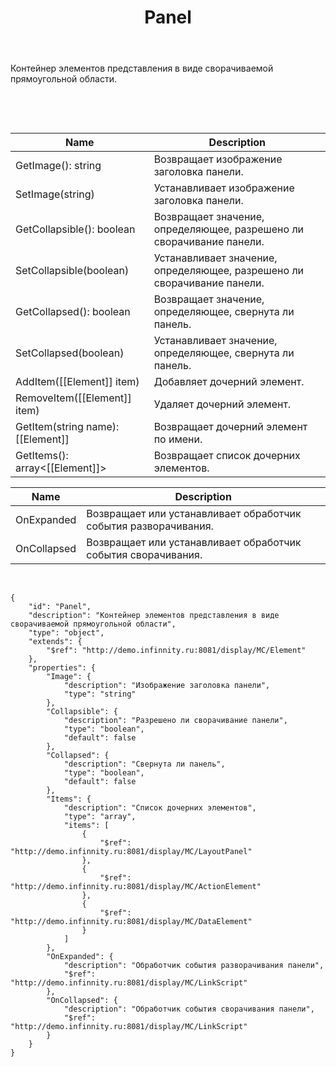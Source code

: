 ﻿---
layout: default
title: Panel
position: 0
categories: 
tags: 
---

Контейнер элементов представления в виде сворачиваемой прямоугольной области.

 



 

|Name|Description|
|----|-----------|
|GetImage(): string|Возвращает изображение заголовка панели.|
|SetImage(string)|Устанавливает изображение заголовка панели.|
|GetCollapsible(): boolean|Возвращает значение, определяющее, разрешено ли сворачивание панели.|
|SetCollapsible(boolean)|Устанавливает значение, определяющее, разрешено ли сворачивание панели.|
|GetCollapsed(): boolean|Возвращает значение, определяющее, свернута ли панель.|
|SetCollapsed(boolean)|Устанавливает значение, определяющее, свернута ли панель.|
|AddItem([[Element]] item)|Добавляет дочерний элемент.|
|RemoveItem([[Element]] item)|Удаляет дочерний элемент.|
|GetItem(string name): [[Element]]|Возвращает дочерний элемент по имени.|
|GetItems(): array<[[Element]]>|Возвращает список дочерних элементов.|

|Name|Description|
|----|-----------|
|OnExpanded|Возвращает или устанавливает обработчик события разворачивания.|
|OnCollapsed|Возвращает или устанавливает обработчик события сворачивания.|

  

```
{
	"id": "Panel",
	"description": "Контейнер элементов представления в виде сворачиваемой прямоугольной области",
	"type": "object",
	"extends": {
		"$ref": "http://demo.infinnity.ru:8081/display/MC/Element"
	},
	"properties": {
		"Image": {
			"description": "Изображение заголовка панели",
			"type": "string"
		},
		"Collapsible": {
			"description": "Разрешено ли сворачивание панели",
			"type": "boolean",
			"default": false
		},
		"Collapsed": {
			"description": "Свернута ли панель",
			"type": "boolean",
			"default": false
		},
		"Items": {
			"description": "Список дочерних элементов",
			"type": "array",
			"items": [
				{
					"$ref": "http://demo.infinnity.ru:8081/display/MC/LayoutPanel"
				},
				{
					"$ref": "http://demo.infinnity.ru:8081/display/MC/ActionElement"
				},
				{
					"$ref": "http://demo.infinnity.ru:8081/display/MC/DataElement"
				}
			]
		},
		"OnExpanded": {
			"description": "Обработчик события разворачивания панели",
			"$ref": "http://demo.infinnity.ru:8081/display/MC/LinkScript"
		},
		"OnCollapsed": {
			"description": "Обработчик события сворачивания панели",
			"$ref": "http://demo.infinnity.ru:8081/display/MC/LinkScript"
		}
	}
}
```

 

 


